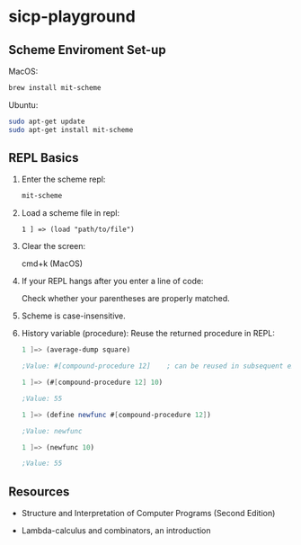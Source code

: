 # sicp-playground

## Scheme Enviroment Set-up

MacOS:

```bash
brew install mit-scheme
```

Ubuntu:

```bash
sudo apt-get update 
sudo apt-get install mit-scheme
```

## REPL Basics

1. Enter the scheme repl:

    ```bash
    mit-scheme
    ```

2. Load a scheme file in repl:

    ```
    1 ] => (load "path/to/file")
    ```

3. Clear the screen: 

    cmd+k (MacOS)

<!-- 4. You don't have to RESTART if enter an illegal statement in REPL.  
    
    You can keep going despite the error. -->

4. If your REPL hangs after you enter a line of code: 
    
    Check whether your parentheses are properly matched.

5. Scheme is case-insensitive.

6. History variable (procedure): Reuse the returned procedure in REPL:

    ```scheme
    1 ]=> (average-dump square)

    ;Value: #[compound-procedure 12]    ; can be reused in subsequent expressions, like history variable `$1` in gdb

    1 ]=> (#[compound-procedure 12] 10)

    ;Value: 55

    1 ]=> (define newfunc #[compound-procedure 12])     

    ;Value: newfunc

    1 ]=> (newfunc 10)

    ;Value: 55
    ```


## Resources 

- Structure and Interpretation of Computer Programs (Second Edition)

- Lambda-calculus and combinators, an introduction




